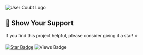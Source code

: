 ![User Coubt Logo](path/to/your/logo.png)

## 🌟 Show Your Support

If you find this project helpful, please consider giving it a star! ⭐

[![Star Badge](https://img.shields.io/github/stars/fakeusername/user-coubt?style=social)](https://github.com/fakeusername/user-coubt/stargazers)
![Views Badge](https://img.shields.io/badge/views-1,234-blue)
